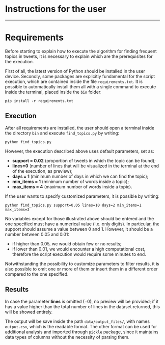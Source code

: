# Instructions for the user
---
# Requirements
Before starting to explain how to execute the algorithm for finding frequent topics in tweets, it is necessary to explain which are the prerequisites for the execution.

First of all, the latest version of Python should be installed in the user device. Secondly, some packages are explicitly fundamental for the script execution, which are contained inside the file `requirements.txt`. It is possible to automatically install them all with a single command to execute inside the terminal, placed inside the `bin` folder:

```{python}
pip install -r requirements.txt
```

## Execution
After all requirements are installed, the user should open a terminal inside the directory `bin` and execute `find_topics.py` by writing:

```{python}
python find_topics.py
```

However, the execution described above uses default parameters, set as:

- **support = 0.02** (proportion of tweets in which the topic can be found);
- **lines=0** (number of lines that will be visualized in the terminal at the end of the execution, as preview);
- **days = 1** (minimum number of days in which we can find the topic);
- **min_items = 1** (minimum number of words inside a topic);
- **max_items = 4** (maximum number of words inside a topic).

If the user wants to specify customized parameters, it is possible by writing:

```{python}
python find_topics.py support=0.05 lines=10 days=2 min_items=1 max_items=3
```
No variables except for those illustrated above should be entered and the one specified must have a numerical value (i.e. only digits). In particular, the support should assume a value between 0 and 1. However, it should be a number between 0.05 and 0.01:

- if higher than 0.05, we would obtain few or no results;
- if lower than 0.01, we would encounter a high computational cost, therefore the script execution would require some minutes to end.

Notwithstanding the possibility to customize parameters to filter results, it is also possible to omit one or more of them or insert them in a different order compared to the one specified.

## Results

In case the parameter **lines** is omitted (=0), no preview will be provided; if it has a value higher than the total number of lines in the dataset returned, this will be showed entirely.

The output will be save inside the path `data/output_files/`, with names `output.csv`, which is the readable format. The other format can be used for additional analysis and imported through `pickle` package, since it maintains data types of columns without the necessity of parsing them.
